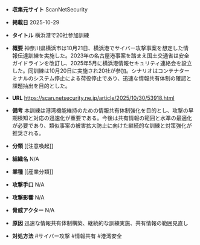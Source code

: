 - **収集元サイト**
ScanNetSecurity

- **掲載日**
2025-10-29

- **タイトル**
横浜港で20社参加訓練

- **概要**
神奈川県横浜市は10月21日、横浜港でサイバー攻撃事案を想定した情報伝達訓練を実施した。2023年の名古屋港事案を踏まえ国土交通省は安全ガイドラインを改訂し、2025年5月に横浜港情報セキュリティ連絡会を設立した。同訓練は10月20日に実施され20社が参加。シナリオはコンテナターミナルのシステム停止による荷役停止であり、迅速な情報共有体制の確認と課題抽出を目的とした。

- **URL**
https://scan.netsecurity.ne.jp/article/2025/10/30/53918.html

- **備考**
本訓練は港湾機能維持のための情報共有体制強化を目的とし、攻撃の早期検知と対応の迅速化が重要である。今後は共有情報の範囲と水準の最適化が必要であり、類似事案の被害拡大防止に向けた継続的な訓練と対策強化が推奨される。

- **分類**
[[注意喚起]]

- **組織名**
N/A

- **業種**
[[産業分類]]

- **攻撃手口**
N/A

- **攻撃影響**
N/A

- **脅威アクター**
N/A

- **原因**
迅速な情報共有体制構築、継続的な訓練実施、共有情報の範囲見直し

- **対処方法**
#サイバー攻撃 #情報共有 #港湾安全
